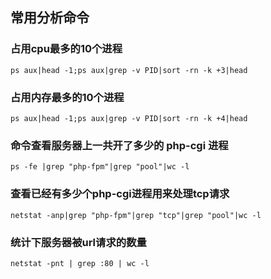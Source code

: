 ## 常用分析命令
### 占用cpu最多的10个进程
`ps aux|head -1;ps aux|grep -v PID|sort -rn -k +3|head`
### 占用内存最多的10个进程
`ps aux|head -1;ps aux|grep -v PID|sort -rn -k +4|head`
### 命令查看服务器上一共开了多少的 php-cgi 进程
`ps -fe |grep "php-fpm"|grep "pool"|wc -l`
### 查看已经有多少个php-cgi进程用来处理tcp请求
`netstat -anp|grep "php-fpm"|grep "tcp"|grep "pool"|wc -l`
### 统计下服务器被url请求的数量
`netstat -pnt | grep :80 | wc -l`
